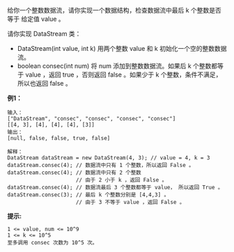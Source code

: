 给你一个整数数据流，请你实现一个数据结构，检查数据流中最后 k 个整数是否 等于 给定值 value 。

请你实现 DataStream 类：

- DataStream(int value, int k) 用两个整数 value 和 k 初始化一个空的整数数据流。
- boolean consec(int num) 将 num 添加到整数数据流。如果后 k 个整数都等于 value ，返回 true ，否则返回 false 。如果少于 k 个整数，条件不满足，所以也返回 false 。

**例1：**
```
输入：
["DataStream", "consec", "consec", "consec", "consec"]
[[4, 3], [4], [4], [4], [3]]
输出：
[null, false, false, true, false]

解释：
DataStream dataStream = new DataStream(4, 3); // value = 4, k = 3 
dataStream.consec(4); // 数据流中只有 1 个整数，所以返回 False 。
dataStream.consec(4); // 数据流中只有 2 个整数
                      // 由于 2 小于 k ，返回 False 。
dataStream.consec(4); // 数据流最后 3 个整数都等于 value， 所以返回 True 。
dataStream.consec(3); // 最后 k 个整数分别是 [4,4,3] 。
                      // 由于 3 不等于 value ，返回 False 。
```


**提示:**
```
1 <= value, num <= 10^9
1 <= k <= 10^5
至多调用 consec 次数为 10^5 次。
```

